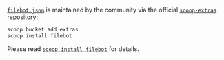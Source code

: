 [`filebot.json`](https://github.com/lukesampson/scoop-extras/blob/master/bucket/filebot.json) is maintained by the community via the official [`scoop-extras`](https://github.com/lukesampson/scoop-extras) repository:
```sh
scoop bucket add extras
scoop install filebot
```
Please read [`scoop install filebot`](https://www.filebot.net/windows/scoop.html) for details.
